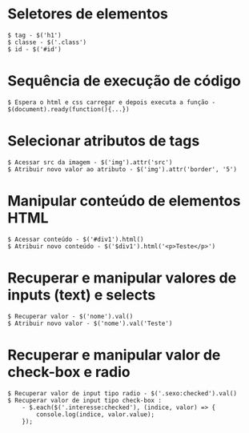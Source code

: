 # Seletores de elementos
    $ tag - $('h1')
    $ classe - $('.class')
    $ id - $('#id')

# Sequência de execução de código
    $ Espera o html e css carregar e depois executa a função - $(document).ready(function(){...})

# Selecionar atributos de tags
    $ Acessar src da imagem - $('img').attr('src')
    $ Atribuir novo valor ao atributo - $('img').attr('border', '5')

# Manipular conteúdo de elementos HTML
    $ Acessar conteúdo - $('#div1').html()
    $ Atribuir novo conteúdo - $('$div1').html('<p>Teste</p>')

# Recuperar e manipular valores de inputs (text) e selects
    $ Recuperar valor - $('nome').val()
    $ Atribuir novo valor - $('nome').val('Teste')

# Recuperar e manipular valor de check-box e radio
    $ Recuperar valor de input tipo radio - $('.sexo:checked').val()
    $ Recuperar valor de input tipo check-box :
        - $.each($('.interesse:checked'), (indice, valor) => {
            console.log(indice, valor.value);
        });